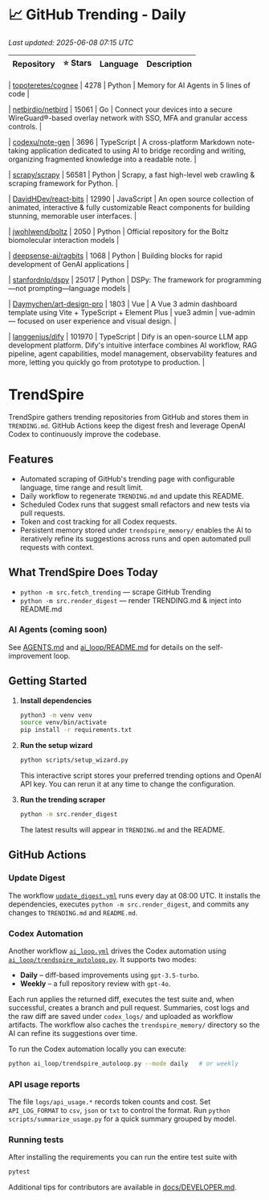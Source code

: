 <!-- TRENDING_START -->
# 📈 GitHub Trending - Daily

_Last updated: 2025-06-08 07:15 UTC_

| Repository | ⭐ Stars | Language | Description |
|------------|--------:|----------|-------------|

| [topoteretes/cognee](https://github.com/topoteretes/cognee) | 4278 | Python | Memory for AI Agents in 5 lines of code |

| [netbirdio/netbird](https://github.com/netbirdio/netbird) | 15061 | Go | Connect your devices into a secure WireGuard®-based overlay network with SSO, MFA and granular access controls. |

| [codexu/note-gen](https://github.com/codexu/note-gen) | 3696 | TypeScript | A cross-platform Markdown note-taking application dedicated to using AI to bridge recording and writing, organizing fragmented knowledge into a readable note. |

| [scrapy/scrapy](https://github.com/scrapy/scrapy) | 56581 | Python | Scrapy, a fast high-level web crawling & scraping framework for Python. |

| [DavidHDev/react-bits](https://github.com/DavidHDev/react-bits) | 12990 | JavaScript | An open source collection of animated, interactive & fully customizable React components for building stunning, memorable user interfaces. |

| [jwohlwend/boltz](https://github.com/jwohlwend/boltz) | 2050 | Python | Official repository for the Boltz biomolecular interaction models |

| [deepsense-ai/ragbits](https://github.com/deepsense-ai/ragbits) | 1068 | Python | Building blocks for rapid development of GenAI applications |

| [stanfordnlp/dspy](https://github.com/stanfordnlp/dspy) | 25017 | Python | DSPy: The framework for programming—not prompting—language models |

| [Daymychen/art-design-pro](https://github.com/Daymychen/art-design-pro) | 1803 | Vue | A Vue 3 admin dashboard template using Vite + TypeScript + Element Plus | vue3 admin | vue-admin — focused on user experience and visual design. |

| [langgenius/dify](https://github.com/langgenius/dify) | 101970 | TypeScript | Dify is an open-source LLM app development platform. Dify's intuitive interface combines AI workflow, RAG pipeline, agent capabilities, model management, observability features and more, letting you quickly go from prototype to production. |
<!-- TRENDING_END -->

# TrendSpire

TrendSpire gathers trending repositories from GitHub and stores them in `TRENDING.md`. GitHub Actions keep the digest fresh and leverage OpenAI Codex to continuously improve the codebase.

## Features

- Automated scraping of GitHub's trending page with configurable language, time range and result limit.
- Daily workflow to regenerate `TRENDING.md` and update this README.
- Scheduled Codex runs that suggest small refactors and new tests via pull requests.
- Token and cost tracking for all Codex requests.
- Persistent memory stored under `trendspire_memory/` enables the AI to
  iteratively refine its suggestions across runs and open automated pull
  requests with context.

## What TrendSpire Does Today

- `python -m src.fetch_trending` — scrape GitHub Trending
- `python -m src.render_digest` — render TRENDING.md & inject into README.md

### AI Agents (coming soon)
See [AGENTS.md](./AGENTS.md) and [ai_loop/README.md](./ai_loop/README.md) for details on the self-improvement loop.

## Getting Started

1. **Install dependencies**
   ```bash
   python3 -m venv venv
   source venv/bin/activate
   pip install -r requirements.txt
   ```

2. **Run the setup wizard**
   ```bash
   python scripts/setup_wizard.py
   ```
   This interactive script stores your preferred trending options and OpenAI API key.
   You can rerun it at any time to change the configuration.

3. **Run the trending scraper**
   ```bash
   python -m src.render_digest
   ```
   The latest results will appear in `TRENDING.md` and the README.


## GitHub Actions

### Update Digest

The workflow [`update_digest.yml`](.github/workflows/update_digest.yml) runs every day at 08:00 UTC. It installs the dependencies, executes `python -m src.render_digest`, and commits any changes to `TRENDING.md` and `README.md`.

### Codex Automation

Another workflow [`ai_loop.yml`](.github/workflows/ai_loop.yml) drives the Codex automation using [`ai_loop/trendspire_autoloop.py`](ai_loop/trendspire_autoloop.py). It supports two modes:

- **Daily** – diff-based improvements using `gpt-3.5-turbo`.
- **Weekly** – a full repository review with `gpt-4o`.

Each run applies the returned diff, executes the test suite and, when successful, creates a branch and pull request. Summaries, cost logs and the raw diff are saved under `codex_logs/` and uploaded as workflow artifacts. The workflow also caches the `trendspire_memory/` directory so the AI can refine its suggestions over time.

To run the Codex automation locally you can execute:

```bash
python ai_loop/trendspire_autoloop.py --mode daily   # or weekly
```

### API usage reports

The file `logs/api_usage.*` records token counts and cost. Set `API_LOG_FORMAT`
to `csv`, `json` or `txt` to control the format. Run `python
scripts/summarize_usage.py` for a quick summary grouped by model.

### Running tests

After installing the requirements you can run the entire test suite with

```bash
pytest
```

Additional tips for contributors are available in
[docs/DEVELOPER.md](docs/DEVELOPER.md).
